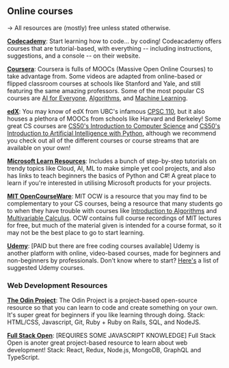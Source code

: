 ## Online courses

→ All resources are (mostly) free unless stated otherwise.

[**Codecademy**](https://www.codecademy.com): Start learning how to code... by coding! Codeacademy offers courses that are tutorial-based, with everything -- including instructions, suggestions, and a console -- on their website. 

[**Coursera**](https://www.coursera.org): Coursera is fulls of MOOCs (Massive Open Online Courses) to take advantage from. Some videos are adapted from online-based or flipped classroom courses at schools like Stanford and Yale, and still featuring the same amazing professors. Some of the most popular CS courses are [AI for Everyone](https://www.coursera.org/learn/ai-for-everyone), [Algorithms](https://www.coursera.org/learn/algorithms-part1), and [Machine Learning](https://www.coursera.org/learn/machine-learning).

[**edX**](https://www.edx.org): You may know of edX from UBC's infamous [CPSC 110](https://edge.edx.org/courses/course-v1:UBC+CPSC110+2020S/course/), but it also houses a plethora of MOOCs from schools like Harvard and Berkeley! Some great CS courses are [CS50's Introduction to Computer Science](https://www.edx.org/course/cs50s-introduction-to-computer-science) and [CS50's Introduction to Artificial Intelligence with Python](https://www.edx.org/course/cs50s-introduction-to-artificial-intelligence-with-python), although we recommend you check out all of the different courses or course streams that are available on your own!

[**Microsoft Learn Resources**](https://docs.microsoft.com/en-gb/learn/roles/student?WT.mc_id=Build2020_student_charlotteOMB_-blog-cxa): Includes a bunch of step-by-step tutorials on trendy topics like Cloud, AI, ML to make simple yet cool projects, and also has links to teach beginners the basics of Python and C#! A great place to learn if you're interested in utilising Microsoft products for your projects.

[**MIT OpenCourseWare**](https://ocw.mit.edu/index.htm): MIT OCW is a resource that you may find to be complementary to your CS courses, being a resource that many students go to when they have trouble with courses like [Introduction to Algorithms](https://ocw.mit.edu/courses/electrical-engineering-and-computer-science/6-006-introduction-to-algorithms-fall-2011/) and [Multivariable Calculus](https://ocw.mit.edu/courses/mathematics/18-02sc-multivariable-calculus-fall-2010/). OCW contains full course recordings of MIT lectures for free, but much of the material given is intended for a course format, so it may not be the best place to go to start learning.

[**Udemy**](https://www.udemy.com/): [PAID but there are free coding courses available] Udemy is another platform with online, video-based courses, made for beginners and non-beginners by professionals. Don't know where to start? [Here's](https://digitaldefynd.com/best-udemy-courses/) a list of suggested Udemy courses.

### Web Development Resources

[**The Odin Project**](https://www.theodinproject.com): The Odin Project is a project-based open-source resource so that you can learn to code and create something on your own. It's super great for beginners if you like learning through doing. Stack: HTML/CSS, Javascript, Git, Ruby + Ruby on Rails, SQL, and NodeJS.

[**Full Stack Open**](https://fullstackopen.com/en): [REQUIRES SOME JAVASCRIPT KNOWLEDGE] Full Stack Open is anoter great project-based resource to learn about web development! Stack: React, Redux, Node.js, MongoDB, GraphQL and TypeScript. 